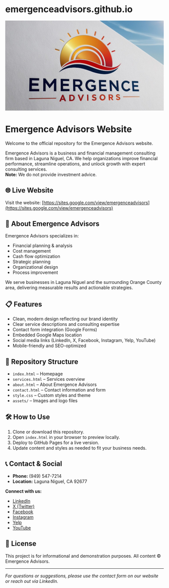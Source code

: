 # emergenceadvisors.github.io

![Emergence Advisors Logo](logo-1.jpg)

# Emergence Advisors Website

Welcome to the official repository for the Emergence Advisors website.

Emergence Advisors is a business and financial management consulting firm based in Laguna Niguel, CA. We help organizations improve financial performance, streamline operations, and unlock growth with expert consulting services.  
**Note:** We do not provide investment advice.

## 🌐 Live Website

Visit the website: [https://sites.google.com/view/emergenceadvisors](https://sites.google.com/view/emergenceadvisors)

## 🚀 About Emergence Advisors

Emergence Advisors specializes in:
- Financial planning & analysis
- Cost management
- Cash flow optimization
- Strategic planning
- Organizational design
- Process improvement

We serve businesses in Laguna Niguel and the surrounding Orange County area, delivering measurable results and actionable strategies.

## 📋 Features

- Clean, modern design reflecting our brand identity
- Clear service descriptions and consulting expertise
- Contact form integration (Google Forms)
- Embedded Google Maps location
- Social media links (LinkedIn, X, Facebook, Instagram, Yelp, YouTube)
- Mobile-friendly and SEO-optimized

## 📂 Repository Structure

- `index.html` – Homepage
- `services.html` – Services overview
- `about.html` – About Emergence Advisors
- `contact.html` – Contact information and form
- `style.css` – Custom styles and theme
- `assets/` – Images and logo files

## 🛠️ How to Use

1. Clone or download this repository.
2. Open `index.html` in your browser to preview locally.
3. Deploy to GitHub Pages for a live version.
4. Update content and styles as needed to fit your business needs.

## 📞 Contact & Social

- **Phone:** (949) 547-7214
- **Location:** Laguna Niguel, CA 92677

**Connect with us:**
- [LinkedIn](https://www.linkedin.com/company/emergence-advisors-inc)
- [X (Twitter)](https://x.com/EmergenceAdvise)
- [Facebook](https://www.facebook.com/emergenceadvisors)
- [Instagram](https://www.instagram.com/emergenceadvisors)
- [Yelp](https://www.yelp.com/biz/emergence-advisors-laguna-beach)
- [YouTube](https://www.youtube.com/@EmergenceAdvisors)

## 📄 License

This project is for informational and demonstration purposes. All content © Emergence Advisors.

---

*For questions or suggestions, please use the contact form on our website or reach out via LinkedIn.*

